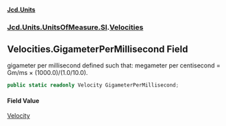 #### [Jcd.Units](index 'index')
### [Jcd.Units.UnitsOfMeasure.SI](Jcd.Units.UnitsOfMeasure.SI 'Jcd.Units.UnitsOfMeasure.SI').[Velocities](Velocities 'Jcd.Units.UnitsOfMeasure.SI.Velocities')

## Velocities.GigameterPerMillisecond Field

gigameter per millisecond defined such that: megameter per centisecond = Gm/ms × (1000.0)/(1.0/10.0).

```csharp
public static readonly Velocity GigameterPerMillisecond;
```

#### Field Value
[Velocity](Velocity 'Jcd.Units.UnitTypes.Velocity')